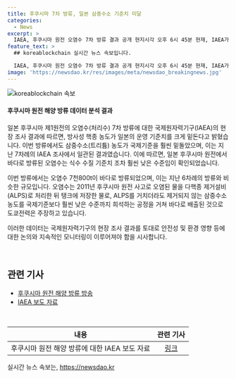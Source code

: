 ```yaml
---
title: 후쿠시마 7차 방류, 일본 삼중수소 기준치 미달
categories:
  - News
excerpt: >
  IAEA, 후쿠시마 원전 오염수 7차 방류 결과 공개 현지시각 오후 6시 45분 현재, IAEA가 후쿠시마 제1원전 오염수 7차 방류 현장 점검 결과를 공개했다. 방사성 핵종 농도는 일본의 운영 기준치를 크게 하회하며, 삼중수소 농도도 일본 기준치를 훨씬 밑돌았다. 이는 WHO 기준치 역시 크게 하회하는 수준이다. 이번 7차 방류에서는 7천800t의 오염수를 해양으로 방류할 예정이며, 전체적으로 국제기준을 크게 하회한다는 도쿄전력의 입장이다. (사진=국제원자력기구(IAEA) 제공)
feature_text: >
  ## koreablockchain 실시간 뉴스 속보입니다.

  IAEA, 후쿠시마 원전 오염수 7차 방류 결과 공개 현지시각 오후 6시 45분 현재, IAEA가 후쿠시마 제1원전 오염수 7차 방류 현장 점검 결과를 공개했다. 방사성 핵종 농도는 일본의 운영 기준치를 크게 하회하며, 삼중수소 농도도 일본 기준치를 훨씬 밑돌았다. 이는 WHO 기준치 역시 크게 하회하는 수준이다. 이번 7차 방류에서는 7천800t의 오염수를 해양으로 방류할 예정이며, 전체적으로 국제기준을 크게 하회한다는 도쿄전력의 입장이다. (사진=국제원자력기구(IAEA) 제공)
image: 'https://newsdao.kr/res/images/meta/newsdao_breakingnews.jpg'
---
```


<p><img src="https://newsdao.kr/res/images/meta/newsdao_breakingnews.jpg" alt="koreablockchain 속보" /></p>

<h4>후쿠시마 원전 해양 방류 데이터 분석 결과</h4>

<p>일본 후쿠시마 제1원전의 오염수(처리수) 7차 방류에 대한 국제원자력기구(IAEA)의 현장 조사 결과에 따르면, 방사성 핵종 농도가 일본의 운영 기준치를 크게 밑돈다고 밝혔습니다. 이번 방류에서도 삼중수소(트리튬) 농도가 국제기준을 훨씬 밑돌았으며, 이는 지난 7차례의 IAEA 조사에서 일관된 결과였습니다. 이에 따르면, 일본 후쿠시마 원전에서 바다로 방류된 오염수는 식수 수질 기준치 조차 훨씬 낮은 수준임이 확인되었습니다.</p>

<p>이번 방류에서는 오염수 7천800t이 바다로 방류되었으며, 이는 지난 6차례의 방류와 비슷한 규모입니다. 오염수는 2011년 후쿠시마 원전 사고로 오염된 물을 다핵종 제거설비(ALPS)로 처리한 뒤 탱크에 저장한 물로, ALPS를 거치더라도 제거되지 않는 삼중수소 농도를 국제기준보다 훨씬 낮은 수준까지 희석하는 공정을 거쳐 바다로 배출된 것으로 도쿄전력은 주장하고 있습니다. </p>

<p>이러한 데이터는 국제원자력기구의 현장 조사 결과를 토대로 안전성 및 환경 영향 등에 대한 논의와 지속적인 모니터링이 이루어져야 함을 시사합니다.</p>

<p data-ke-size="size16">&nbsp;</p>

<h2 data-ke-size="size26">관련 기사</h2>

<ul>
  <li><a href='https://example.com/article1'>후쿠시마 원전 해양 방류 방송</a></li>
  <li><a href='https://example.com/article2'>IAEA 보도 자료</a></li>
</ul>

<p data-ke-size="size16">&nbsp;</p>

<table>
<thead>
<tr>
<th style="text-align: center;">내용</th>
<th style="text-align: center;">관련 기사</th>
</tr>
</thead>
<tbody>
<tr>
<td style="text-align: center;">후쿠시마 원전 해양 방류에 대한 IAEA 보도 자료</td>
<td style="text-align: center;"><a href='https://example.com/article2'>링크</a></td>
</tr>
</tbody>
</table>
실시간 뉴스 속보는, <a href="https://newsdao.kr" rel="dofollow">https://newsdao.kr</a>


